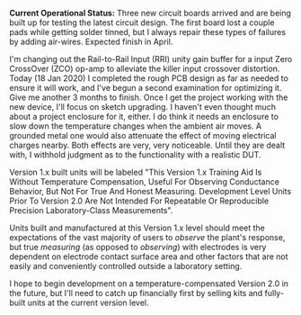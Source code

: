 **Current Operational Status:** Three new circuit boards arrived and are being built up for testing the latest circuit design. The first board lost a couple pads while getting solder tinned, but I always repair these types of failures by adding air-wires.  Expected finish in April.

I'm changing out the Rail-to-Rail Input (RRI) unity gain buffer for a input Zero CrossOver (ZCO) op-amp to alleviate the killer input crossover distortion.  Today (18 Jan 2020) I completed the rough PCB design as far as needed to ensure it will work, and I've begun a second examination for optimizing it.  Give me another 3 months to finish.  Once I get the project working with the new device, I'll focus on sketch upgrading.  I haven't even thought much about a project enclosure for it, either.  I do think it needs an enclosure to slow down the temperature changes when the ambient air moves.  A grounded metal one would also attenuate the effect of moving electrical charges nearby.  Both effects are very, very noticeable.  Until they are dealt with, I withhold judgment as to the functionality with a realistic DUT.  

Version 1.x built units will be labeled "This Version 1.x Training Aid Is Without Temperature Compensation, Useful For Observing Conductance Behavior, But Not For True And Honest Measuring.  Development Level Units Prior To Version 2.0 Are Not Intended For Repeatable Or Reproducible Precision Laboratory-Class Measurements".

Units built and manufactured at this Version 1.x level should meet the expectations of the vast majority of users to *observe* the plant's response, but true *measuring* (as opposed to *observing*) with electrodes is very dependent on electrode contact surface area and other factors that are not easily and conveniently controlled outside a laboratory setting.

I hope to begin development on a temperature-compensated Version 2.0 in the future, but I'll need to catch up financially first by selling kits and fully-built units at the current version level.  
